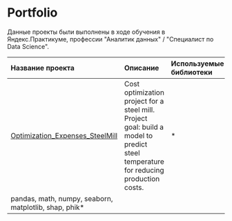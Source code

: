 # Portfolio
Данные проекты были выполнены в ходе обучения в Яндекс.Практикуме, профессии "Аналитик данных" / "Специалист по Data Science".

| Название проекта | Описание | Используемые библиотеки | 
| :---------------------- | :---------------------- | :---------------------- |
| [Optimization_Expenses_SteelMill](Optimization_Expenses_SteelMill) | Cost optimization project for a steel mill. Project goal: build a model to predict steel temperature for reducing production costs.| *
pandas, math, numpy, seaborn, matplotlib, shap, phik* |
